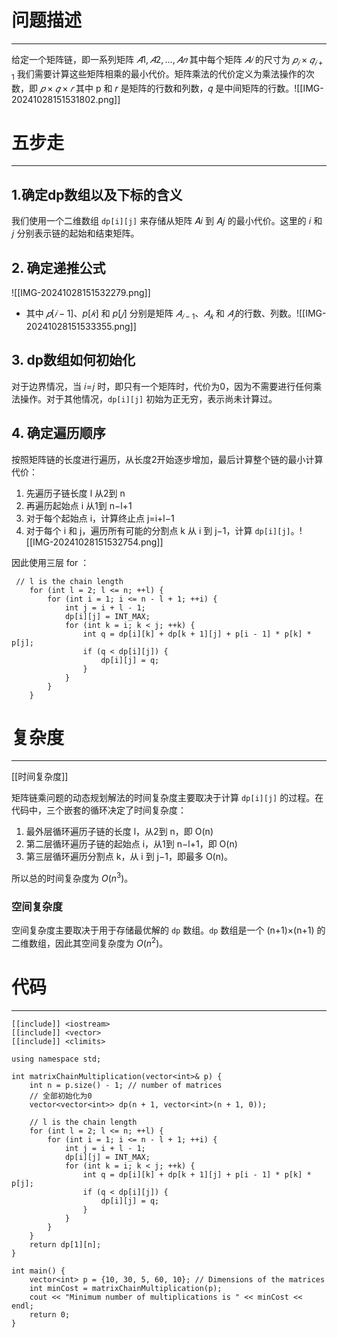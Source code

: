 # 问题描述
---
给定一个矩阵链，即一系列矩阵 $𝐴1,𝐴2,...,𝐴𝑛$ 其中每个矩阵 $𝐴𝑖$ ​ 的尺寸为 $𝑝_𝑖×𝑞_{𝑖+1}$  我们需要计算这些矩阵相乘的最小代价。矩阵乘法的代价定义为乘法操作的次数，即 $𝑝×𝑞×𝑟$  其中 p 和 𝑟 是矩阵的行数和列数，𝑞 是中间矩阵的行数。![[IMG-20241028151531802.png]]



# 五步走
---
## 1.确定dp数组以及下标的含义

我们使用一个二维数组 `dp[i][j]` 来存储从矩阵 𝐴𝑖 到 𝐴𝑗 的最小代价。这里的 𝑖 和 𝑗 分别表示链的起始和结束矩阵。

## 2. 确定递推公式

![[IMG-20241028151532279.png]]
- 其中 $𝑝[𝑖−1]$、$p[𝑘]$ 和 $p[𝑗]$ 分别是矩阵 $𝐴_{𝑖−1}​$、$𝐴_𝑘$​ 和 $𝐴_𝑗$​ 的行数、列数。![[IMG-20241028151533355.png]]


## 3. dp数组如何初始化

对于边界情况，当 𝑖=𝑗 时，即只有一个矩阵时，代价为0，因为不需要进行任何乘法操作。对于其他情况，`dp[i][j]` 初始为正无穷，表示尚未计算过。

## 4. 确定遍历顺序

按照矩阵链的长度进行遍历，从长度2开始逐步增加，最后计算整个链的最小计算代价：

1. 先遍历子链长度 l 从2到 n
2. 再遍历起始点 i 从1到 n−l+1
3. 对于每个起始点 i，计算终止点 j=i+l−1
4. 对于每个 i 和 j，遍历所有可能的分割点 k 从 i 到 j−1，计算 `dp[i][j]`。![[IMG-20241028151532754.png]]

因此使用三层 for ：
```
 // l is the chain length
    for (int l = 2; l <= n; ++l) {
        for (int i = 1; i <= n - l + 1; ++i) {
            int j = i + l - 1;
            dp[i][j] = INT_MAX;
            for (int k = i; k < j; ++k) {
                int q = dp[i][k] + dp[k + 1][j] + p[i - 1] * p[k] * p[j];
                if (q < dp[i][j]) {
                    dp[i][j] = q;
                }
            }
        }
    }
```
# 复杂度
---
[[时间复杂度]]

矩阵链乘问题的动态规划解法的时间复杂度主要取决于计算 `dp[i][j]` 的过程。在代码中，三个嵌套的循环决定了时间复杂度：

1. 最外层循环遍历子链的长度 l，从2到 n，即 O(n)
2. 第二层循环遍历子链的起始点 i，从1到 n−l+1，即 O(n)
3. 第三层循环遍历分割点 k，从 i 到 j−1，即最多 O(n)。

所以总的时间复杂度为 $O(n^3)$。

### 空间复杂度

空间复杂度主要取决于用于存储最优解的 `dp` 数组。`dp` 数组是一个 (n+1)×(n+1) 的二维数组，因此其空间复杂度为 $O(n^2)$。


# 代码
---
```
[[include]] <iostream>
[[include]] <vector>
[[include]] <climits>

using namespace std;

int matrixChainMultiplication(vector<int>& p) {
    int n = p.size() - 1; // number of matrices
    // 全部初始化为0
    vector<vector<int>> dp(n + 1, vector<int>(n + 1, 0));

    // l is the chain length
    for (int l = 2; l <= n; ++l) {
        for (int i = 1; i <= n - l + 1; ++i) {
            int j = i + l - 1;
            dp[i][j] = INT_MAX;
            for (int k = i; k < j; ++k) {
                int q = dp[i][k] + dp[k + 1][j] + p[i - 1] * p[k] * p[j];
                if (q < dp[i][j]) {
                    dp[i][j] = q;
                }
            }
        }
    }
    return dp[1][n];
}

int main() {
    vector<int> p = {10, 30, 5, 60, 10}; // Dimensions of the matrices
    int minCost = matrixChainMultiplication(p);
    cout << "Minimum number of multiplications is " << minCost << endl;
    return 0;
}

```